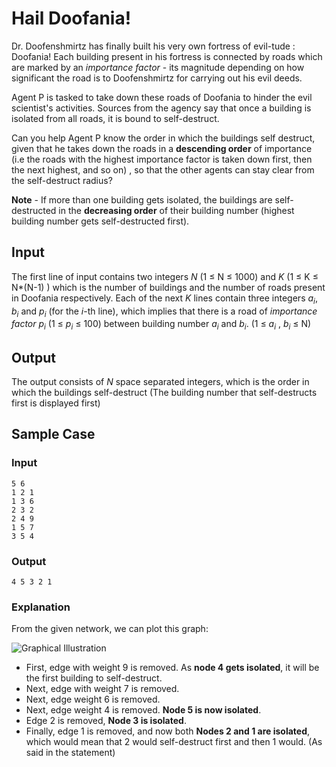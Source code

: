 # Hail Doofania!

Dr. Doofenshmirtz has finally built his very own fortress of evil-tude : Doofania! Each building present in his fortress is connected by roads which are marked by an *importance factor* - its magnitude depending on how significant the road is to Doofenshmirtz for carrying out his evil deeds. 

Agent P is tasked to take down these roads of Doofania to hinder the evil scientist's activities. Sources from the agency say that once a building is isolated from all roads, it is bound to self-destruct. 

Can you help Agent P know the order in which the buildings self destruct, given that he takes down the roads in a **descending order** of importance (i.e the roads with the highest importance factor is taken down first, then the next highest, and so on) , so that the other agents can stay clear from the self-destruct radius? 

**Note** - If more than one building gets isolated, the buildings are self-destructed in the **decreasing order** of their building number (highest building number gets self-destructed first).

## Input 
The first line of input contains two integers $N$ (1 $\leq$ N $\leq$ 1000) and $K$ (1 $\leq$ K $\leq$ N*(N-1) ) which is the number of buildings and the number of roads present in Doofania respectively. 
Each of the next $K$ lines contain three integers $a$<sub>$i$</sub>, $b$<sub>$i$</sub> and $p$<sub>$i$</sub> (for the $i$-th line), which implies that there is a road of *importance factor* $p$<sub>$i$</sub> (1 $\leq$ $p$<sub>$i$</sub> $\leq$ 100)  between building number $a$<sub>$i$</sub> and $b$<sub>$i$</sub>. (1 $\leq$ $a$<sub>$i$</sub> , $b$<sub>$i$</sub> $\leq$ N) 

## Output
The output consists of $N$ space separated integers, which is the order in which the buildings self-destruct (The building number that self-destructs first is displayed first)

## Sample Case
### Input 
```
5 6
1 2 1 
1 3 6
2 3 2
2 4 9
1 5 7
3 5 4
```
### Output
```
4 5 3 2 1
```

### Explanation
From the given network, we can plot this graph:

![Graphical Illustration](/doof_illus.png "Doofus")
- First, edge with weight 9 is removed. As **node 4 gets isolated**, it will be the first building to self-destruct.
- Next, edge with weight 7 is removed.
- Next, edge weight 6 is removed. 
- Next, edge weight 4 is removed. **Node 5 is now isolated**.
- Edge 2 is removed, **Node 3 is isolated**. 
- Finally, edge 1 is removed, and now both **Nodes 2 and 1 are isolated**, which would mean that 2 would self-destruct first and then 1 would. (As said in the statement)




